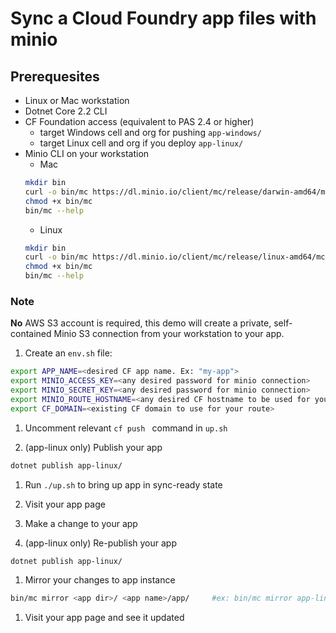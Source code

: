 # Sync a Cloud Foundry app files with minio


## Prerequesites
* Linux or Mac workstation
* Dotnet Core 2.2 CLI 
* CF Foundation access (equivalent to PAS 2.4 or higher)
  * target Windows cell and org for pushing `app-windows/`
  * target Linux cell and org if you deploy `app-linux/`
* Minio CLI on your workstation
  * Mac
  ```bash
  mkdir bin
  curl -o bin/mc https://dl.minio.io/client/mc/release/darwin-amd64/mc
  chmod +x bin/mc
  bin/mc --help
  ```
  * Linux
  ```bash
  mkdir bin
  curl -o bin/mc https://dl.minio.io/client/mc/release/linux-amd64/mc
  chmod +x bin/mc
  bin/mc --help
  ```


### Note
**No** AWS S3 account is required, this demo will create a private, self-contained Minio S3 connection from your workstation to your app.

1. Create an `env.sh` file:
```bash
export APP_NAME=<desired CF app name. Ex: "my-app">
export MINIO_ACCESS_KEY=<any desired password for minio connection>
export MINIO_SECRET_KEY=<any desired password for minio connection>
export MINIO_ROUTE_HOSTNAME=<any desired CF hostname to be used for your S3 route. Ex: "my-app-s3">
export CF_DOMAIN=<existing CF domain to use for your route>
```

1. Uncomment relevant `cf push ` command in `up.sh`

1. (app-linux only) Publish your app
```bash
dotnet publish app-linux/
```

1. Run `./up.sh` to bring up app in sync-ready state

1. Visit your app page

1. Make a change to your app

1. (app-linux only) Re-publish your app
```bash
dotnet publish app-linux/
```

1. Mirror your changes to app instance
```bash
bin/mc mirror <app dir>/ <app name>/app/     #ex: bin/mc mirror app-linux/ my-app/app/
```

1. Visit your app page and see it updated
